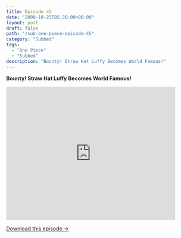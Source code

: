 ```yaml
---
title: Episode 45
date: "2000-10-25T05:30:00+00:00"
layout: post
draft: false
path: "/sub-one-piece-episode-45"
category: "Subbed"
tags:
  - "One Piece"
  - "Subbed"
description: "Bounty! Straw Hat Luffy Becomes World Famous!"
---
```


**Bounty! Straw Hat Luffy Becomes World Famous!**

<iframe width="640" height="360" src="https://www.fembed.com/v/7yow-ew4x9j" frameborder="0" marginwidth=0 marginheight=0 scrolling=no allowfullscreen style="max-width:90%;"></iframe>

<a href="http://ouo.io/qs/eCodkFEQ?s=https://www.fembed.com/f/7yow-ew4x9j" class="styled_a">Download this episode →</a>

